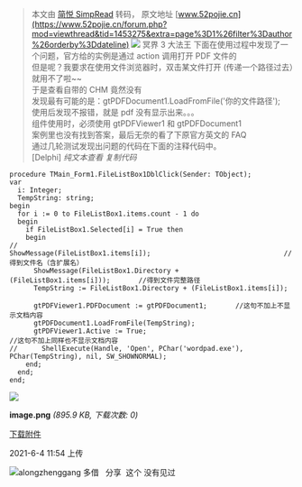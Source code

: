 > 本文由 [简悦 SimpRead](http://ksria.com/simpread/) 转码， 原文地址 [www.52pojie.cn](https://www.52pojie.cn/forum.php?mod=viewthread&tid=1453275&extra=page%3D1%26filter%3Dauthor%26orderby%3Ddateline)  ![](https://avatar.52pojie.cn/data/avatar/000/08/22/58_avatar_middle.jpg) 冥界 3 大法王 下面在使用过程中发现了一个问题，官方给的实例是通过 action 调用打开 PDF 文件的  
但是呢？我要求在使用文件浏览器时，双击某文件打开 (传递一个路径过去）就用不了啦~~  
于是查看自带的 CHM 竟然没有  
发现最有可能的是：gtPDFDocument1.LoadFromFile('你的文件路径');  
使用后发现不报错，就是 pdf 没有显示出来。。。  
组件使用时，必须使用 gtPDFViewer1 和 gtPDFDocument1  
案例里也没有找到答案，最后无奈的看了下原官方英文的 FAQ  
通过几轮测试发现出问题的代码在下面的注释代码中。  
[Delphi] _纯文本查看_ _复制代码_

```
procedure TMain_Form1.FileListBox1DblClick(Sender: TObject);
var
  i: Integer;
  TempString: string;
begin
  for i := 0 to FileListBox1.items.count - 1 do
  begin
    if FileListBox1.Selected[i] = True then
    begin
//      ShowMessage(FileListBox1.items[i]);                                 //得到文件名（含扩展名）
      ShowMessage(FileListBox1.Directory + (FileListBox1.items[i]));       //得到文件完整路径
      TempString := FileListBox1.Directory + (FileListBox1.items[i]);
 
      gtPDFViewer1.PDFDocument := gtPDFDocument1;       //这句不加上不显示文档内容
      gtPDFDocument1.LoadFromFile(TempString);
      gtPDFViewer1.Active := True;                                   //这句不加上同样也不显示文档内容
//      ShellExecute(Handle, 'Open', PChar('wordpad.exe'), PChar(TempString), nil, SW_SHOWNORMAL);
    end;
  end;
end;
```

![](https://attach.52pojie.cn/forum/202106/04/115424auua3ozsiaxya15y.png)

**image.png** _(895.9 KB, 下载次数: 0)_

[下载附件](forum.php?mod=attachment&aid=MjI5OTI3NnxlOWZmZmIwMnwxNjIyODIwNzk5fDEwNzQxNTd8MTQ1MzI3NQ%3D%3D&nothumb=yes)

2021-6-4 11:54 上传

![](https://www.52pojie.cn/uc_server/images/noavatar_middle.gif)alongzhenggang  多借   分享  这个 没有见过
